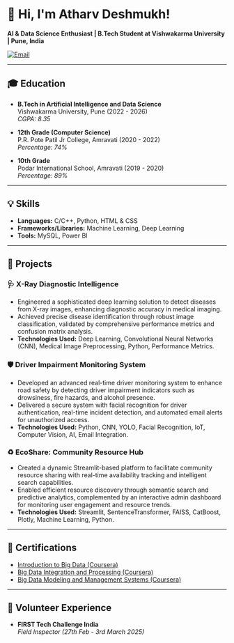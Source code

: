 # 👋 Hi, I'm Atharv Deshmukh!

**AI & Data Science Enthusiast | B.Tech Student at Vishwakarma University | Pune, India**

[![Email](https://img.shields.io/badge/Email-atharvpdeshmukh@gmail.com-blue?style=flat-square&logo=gmail)](mailto:atharvpdeshmukh@gmail.com)

---

## 🎓 Education

- **B.Tech in Artificial Intelligence and Data Science**  
  Vishwakarma University, Pune (2022 - 2026)  
  _CGPA: 8.35_

- **12th Grade (Computer Science)**  
  P.R. Pote Patil Jr College, Amravati (2020 - 2022)  
  _Percentage: 74%_

- **10th Grade**  
  Podar International School, Amravati (2019 - 2020)  
  _Percentage: 89%_

---

## 💡 Skills

- **Languages:** C/C++, Python, HTML & CSS
- **Frameworks/Libraries:** Machine Learning, Deep Learning
- **Tools:** MySQL, Power BI

---

## 🚀 Projects

### 🩺 X-Ray Diagnostic Intelligence
- Engineered a sophisticated deep learning solution to detect diseases from X-ray images, enhancing diagnostic accuracy in medical imaging.
- Achieved precise disease identification through robust image classification, validated by comprehensive performance metrics and confusion matrix analysis.
- **Technologies Used:** Deep Learning, Convolutional Neural Networks (CNN), Medical Image Preprocessing, Python, Performance Metrics.

### 🛡️ Driver Impairment Monitoring System
- Developed an advanced real-time driver monitoring system to enhance road safety by detecting driver impairment indicators such as drowsiness, fire hazards, and alcohol presence.
- Delivered a secure system with facial recognition for driver authentication, real-time incident detection, and automated email alerts for unauthorized access.
- **Technologies Used:** Python, CNN, YOLO, Facial Recognition, IoT, Computer Vision, AI, Email Integration.

### ♻️ EcoShare: Community Resource Hub
- Created a dynamic Streamlit-based platform to facilitate community resource sharing with real-time availability tracking and intelligent search capabilities.
- Enabled efficient resource discovery through semantic search and predictive analytics, complemented by an interactive admin dashboard for monitoring user engagement and resource trends.
- **Technologies Used:** Streamlit, SentenceTransformer, FAISS, CatBoost, Plotly, Machine Learning, Python.

---

## 📜 Certifications

- [Introduction to Big Data (Coursera)](https://coursera.org/share/8ea9c6bd8a09824cb7e22036e51f665a)
- [Big Data Integration and Processing (Coursera)](https://coursera.org/share/d8280d7d5469fd5bc6d0953b55fa8881)
- [Big Data Modeling and Management Systems (Coursera)](https://coursera.org/share/cdf6f46ebfd70bc79223e7d5f61cd659)

---

## 🤝 Volunteer Experience

- **FIRST Tech Challenge India**  
  _Field Inspector (27th Feb - 3rd March 2025)_


<!--
**AtharvDeshmukh03/AtharvDeshmukh03** is a ✨ special ✨ repository because its `README.md` (this file) appears on your GitHub profile.
-->
